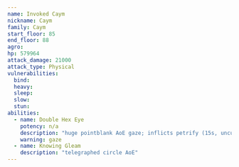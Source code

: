 ```yaml
---
name: Invoked Caym
nickname: Caym
family: Caym
start_floor: 85
end_floor: 88
agro: 
hp: 579964
attack_damage: 21000
attack_type: Physical
vulnerabilities:
  bind: 
  heavy: 
  sleep: 
  slow: 
  stun: 
abilities:
  - name: Double Hex Eye
    potency: n/a
    description: "huge pointblank AoE gaze; inflicts petrify (15s, uncurable)"
    warning: gaze
  - name: Knowing Gleam
    description: "telegraphed circle AoE"
---
```


